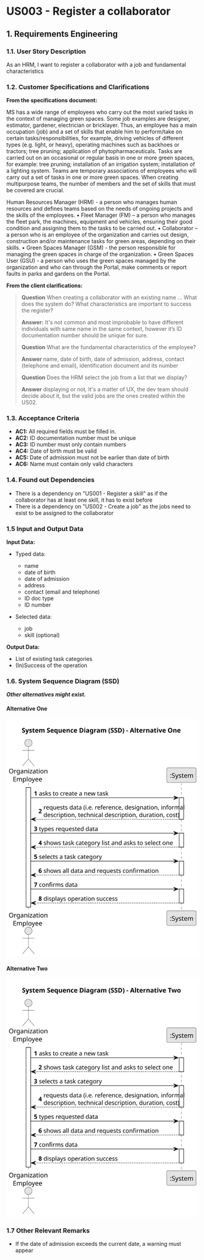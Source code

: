 # US003 - Register a collaborator


## 1. Requirements Engineering

### 1.1. User Story Description

As an HRM, I want to register a collaborator with a job and fundamental characteristics
### 1.2. Customer Specifications and Clarifications 

**From the specifications document:**


MS has a wide range of employees who carry out the most varied tasks in the context
of managing green spaces. Some job examples are designer, estimator, gardener, electrician or bricklayer. Thus, an employee has a main occupation (job) and a set of skills
that enable him to perform/take on certain tasks/responsibilities, for example, driving
vehicles of different types (e.g. light, or heavy), operating machines such as backhoes
or tractors; tree pruning; application of phytopharmaceuticals.
Tasks are carried out on an occasional or regular basis in one or more green spaces,
for example: tree pruning; installation of an irrigation system; installation of a lighting
system.
Teams are temporary associations of employees who will carry out a set of tasks in
one or more green spaces. When creating multipurpose teams, the number of members
and the set of skills that must be covered are crucial.


Human Resources Manager (HRM) - a person who manages human resources
and defines teams based on the needs of ongoing projects and the skills of the
employees.
• Fleet Manager (FM) – a person who manages the fleet park, the machines, equipment and vehicles, ensuring their good condition and assigning them to the tasks
to be carried out.
• Collaborator – a person who is an employee of the organization and carries out
design, construction and/or maintenance tasks for green areas, depending on their
skills.
• Green Spaces Manager (GSM) - the person responsible for managing the green
spaces in charge of the organization.
• Green Spaces User (GSU) - a person who uses the green spaces managed by the
organization and who can through the Portal, make comments or report faults in
parks and gardens on the Portal.


**From the client clarifications:**

> **Question** When creating a collaborator with an existing name ... What does the system do? What characteristics are important to success the register?
> 
> **Answer:** It's not common and most improbable to have different individuals with same name in the same context, however it’s ID documentation number should be unique for sure.
>
> **Question** What are the fundamental characteristics of the employee?
> 
> **Answer** name, date of birth, date of admission, address, contact (telephone and email), identification document and its number
>
> **Question** Does the HRM select the job from a list that we display?
> 
> **Answer** displaying or not, It's a matter of UX, the dev team should decide about it, but the valid jobs are the ones created within the US02.

### 1.3. Acceptance Criteria

* **AC1:** All required fields must be filled in.
* **AC2:** ID documentation number must be unique
* **AC3:** ID number must only contain numbers
* **AC4:** Date of birth must be valid
* **AC5:** Date of admission must not be earlier than date of birth
* **AC6:** Name must contain only valid characters

### 1.4. Found out Dependencies

* There is a dependency on "US001 - Register a skill" as if the collaborator has at least one skill, it has to exist before
* There is a dependency on "US002 - Create a job" as the jobs need to exist to be assigned to the collaborator

### 1.5 Input and Output Data

**Input Data:**

* Typed data:
    * name
    * date of birth
    * date of admission
    * address
    * contact (email and telephone)
    * ID doc type
    * ID number
	
* Selected data:
    * job
    * skill (optional)

**Output Data:**

* List of existing task categories
* (In)Success of the operation

### 1.6. System Sequence Diagram (SSD)

**_Other alternatives might exist._**

#### Alternative One

![System Sequence Diagram - Alternative One](svg/us006-system-sequence-diagram-alternative-one.svg)

#### Alternative Two

![System Sequence Diagram - Alternative Two](svg/us006-system-sequence-diagram-alternative-two.svg)

### 1.7 Other Relevant Remarks

* If the date of admission exceeds the current date, a warning must appear